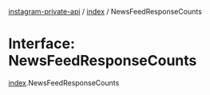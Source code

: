 [instagram-private-api](../../README.md) / [index](../../modules/index.md) / NewsFeedResponseCounts

# Interface: NewsFeedResponseCounts

[index](../../modules/index.md).NewsFeedResponseCounts

